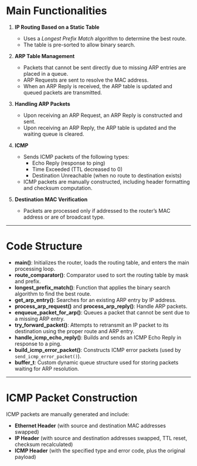 # Main Functionalities

1. **IP Routing Based on a Static Table**
   - Uses a *Longest Prefix Match* algorithm to determine the best route.
   - The table is pre-sorted to allow binary search.

2. **ARP Table Management**
   - Packets that cannot be sent directly due to missing ARP entries are placed in a queue.
   - ARP Requests are sent to resolve the MAC address.
   - When an ARP Reply is received, the ARP table is updated and queued packets are transmitted.

3. **Handling ARP Packets**
   - Upon receiving an ARP Request, an ARP Reply is constructed and sent.
   - Upon receiving an ARP Reply, the ARP table is updated and the waiting queue is cleared.

4. **ICMP**
   - Sends ICMP packets of the following types:
     - Echo Reply (response to ping)
     - Time Exceeded (TTL decreased to 0)
     - Destination Unreachable (when no route to destination exists)
   - ICMP packets are manually constructed, including header formatting and checksum computation.

5. **Destination MAC Verification**
   - Packets are processed only if addressed to the router’s MAC address or are of broadcast type.

---

# Code Structure

- **main()**: Initializes the router, loads the routing table, and enters the main processing loop.  
- **route_comparator()**: Comparator used to sort the routing table by mask and prefix.  
- **longest_prefix_match()**: Function that applies the binary search algorithm to find the best route.  
- **get_arp_entry()**: Searches for an existing ARP entry by IP address.  
- **process_arp_request()** and **process_arp_reply()**: Handle ARP packets.  
- **enqueue_packet_for_arp()**: Queues a packet that cannot be sent due to a missing ARP entry.  
- **try_forward_packet()**: Attempts to retransmit an IP packet to its destination using the proper route and ARP entry.  
- **handle_icmp_echo_reply()**: Builds and sends an ICMP Echo Reply in response to a ping.  
- **build_icmp_error_packet()**: Constructs ICMP error packets (used by `send_icmp_error_packet()`).  
- **buffer_t**: Custom dynamic queue structure used for storing packets waiting for ARP resolution.  

---

# ICMP Packet Construction

ICMP packets are manually generated and include:

- **Ethernet Header** (with source and destination MAC addresses swapped)  
- **IP Header** (with source and destination addresses swapped, TTL reset, checksum recalculated)  
- **ICMP Header** (with the specified type and error code, plus the original payload)
